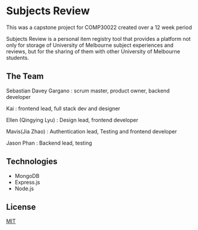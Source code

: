# Subjects Review

This was a capstone project for COMP30022 created over a 12 week period

Subjects Review is a personal item registry tool that provides a platform not only for storage
of University of Melbourne subject experiences and reviews, but for the sharing of them with
other University of Melbourne students.

## The Team

Sebastian Davey Gargano : scrum master, product owner, backend developer

Kai : frontend lead, full stack dev and designer

Ellen (Qingying Lyu) : Design lead, frontend developer

Mavis(Jia Zhao) : Authentication lead, Testing and frontend developer

Jason Phan : Backend lead, testing

## Technologies

- MongoDB
- Express.js
- Node.js

## License

[MIT](https://choosealicense.com/licenses/mit/)
